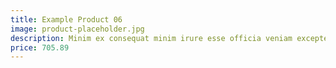 ```yaml
---
title: Example Product 06
image: product-placeholder.jpg
description: Minim ex consequat minim irure esse officia veniam excepteur laborum enim cillum incididunt occaecat. Proident nostrud dolor et quis exercitation reprehenderit est pariatur aliqua. Id mollit aliqua sunt laborum ad aliqua irure commodo nostrud veniam. Id ipsum veniam fugiat cupidatat sint.
price: 705.89
---
```

